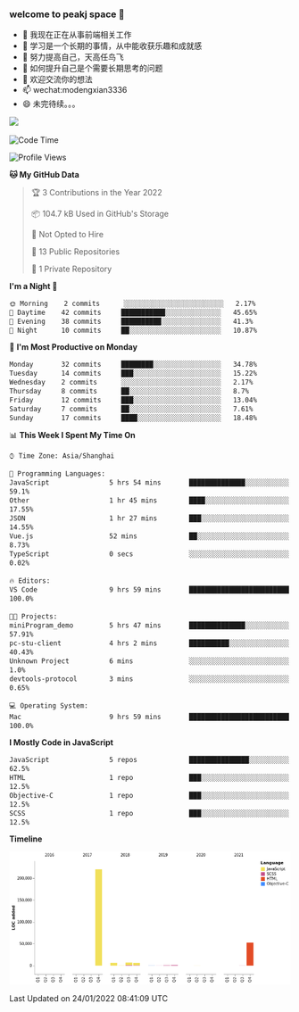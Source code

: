 ### welcome to peakj space 👋



- 🔭 我现在正在从事前端相关工作
- 🌱 学习是一个长期的事情，从中能收获乐趣和成就感
- 👯 努力提高自己，天高任鸟飞
- 🤔 如何提升自己是个需要长期思考的问题
- 💬 欢迎交流你的想法
- 📫 wechat:modengxian3336
- 😄 未完待续。。。

![](https://s2.ax1x.com/2019/06/28/ZKxc4J.jpg)

<!--START_SECTION:waka-->
![Code Time](http://img.shields.io/badge/Code%20Time-877%20hrs%2053%20mins-blue)

![Profile Views](http://img.shields.io/badge/Profile%20Views-0-blue)

**🐱 My GitHub Data** 

> 🏆 3 Contributions in the Year 2022
 > 
> 📦 104.7 kB Used in GitHub's Storage 
 > 
> 🚫 Not Opted to Hire
 > 
> 📜 13 Public Repositories 
 > 
> 🔑 1 Private Repository 
 > 
**I'm a Night 🦉** 

```text
🌞 Morning    2 commits      ░░░░░░░░░░░░░░░░░░░░░░░░░   2.17% 
🌆 Daytime    42 commits     ███████████░░░░░░░░░░░░░░   45.65% 
🌃 Evening    38 commits     ██████████░░░░░░░░░░░░░░░   41.3% 
🌙 Night      10 commits     ██░░░░░░░░░░░░░░░░░░░░░░░   10.87%

```
📅 **I'm Most Productive on Monday** 

```text
Monday       32 commits     ████████░░░░░░░░░░░░░░░░░   34.78% 
Tuesday      14 commits     ███░░░░░░░░░░░░░░░░░░░░░░   15.22% 
Wednesday    2 commits      ░░░░░░░░░░░░░░░░░░░░░░░░░   2.17% 
Thursday     8 commits      ██░░░░░░░░░░░░░░░░░░░░░░░   8.7% 
Friday       12 commits     ███░░░░░░░░░░░░░░░░░░░░░░   13.04% 
Saturday     7 commits      ██░░░░░░░░░░░░░░░░░░░░░░░   7.61% 
Sunday       17 commits     ████░░░░░░░░░░░░░░░░░░░░░   18.48%

```


📊 **This Week I Spent My Time On** 

```text
⌚︎ Time Zone: Asia/Shanghai

💬 Programming Languages: 
JavaScript               5 hrs 54 mins       ██████████████░░░░░░░░░░░   59.1% 
Other                    1 hr 45 mins        ████░░░░░░░░░░░░░░░░░░░░░   17.55% 
JSON                     1 hr 27 mins        ███░░░░░░░░░░░░░░░░░░░░░░   14.55% 
Vue.js                   52 mins             ██░░░░░░░░░░░░░░░░░░░░░░░   8.73% 
TypeScript               0 secs              ░░░░░░░░░░░░░░░░░░░░░░░░░   0.02%

🔥 Editors: 
VS Code                  9 hrs 59 mins       █████████████████████████   100.0%

🐱‍💻 Projects: 
miniProgram_demo         5 hrs 47 mins       ██████████████░░░░░░░░░░░   57.91% 
pc-stu-client            4 hrs 2 mins        ██████████░░░░░░░░░░░░░░░   40.43% 
Unknown Project          6 mins              ░░░░░░░░░░░░░░░░░░░░░░░░░   1.0% 
devtools-protocol        3 mins              ░░░░░░░░░░░░░░░░░░░░░░░░░   0.65%

💻 Operating System: 
Mac                      9 hrs 59 mins       █████████████████████████   100.0%

```

**I Mostly Code in JavaScript** 

```text
JavaScript               5 repos             ███████████████░░░░░░░░░░   62.5% 
HTML                     1 repo              ███░░░░░░░░░░░░░░░░░░░░░░   12.5% 
Objective-C              1 repo              ███░░░░░░░░░░░░░░░░░░░░░░   12.5% 
SCSS                     1 repo              ███░░░░░░░░░░░░░░░░░░░░░░   12.5%

```


**Timeline**

![Chart not found](https://raw.githubusercontent.com/PeakJ/PeakJ/master/charts/bar_graph.png) 


 Last Updated on 24/01/2022 08:41:09 UTC
<!--END_SECTION:waka-->
